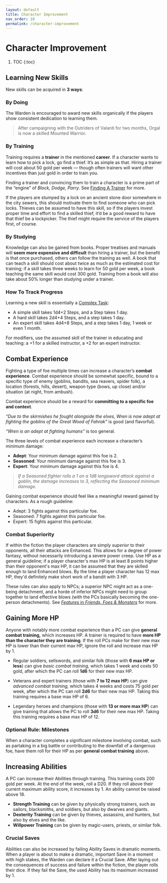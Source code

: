 ```yaml
---
layout: default
title: Character Improvement
nav_order: 10
permalink: /character-improvement
---
```

# Character Improvement
1. TOC
{:toc}
## Learning New Skills

New skills can be acquired in **3 ways**:

### By Doing

The Warden is encouraged to award new skills organically if the players show consistent dedication to learning them.

> After campaigning with the Outriders of Valanti for two months, Orgal is now a skilled Mounted Warrior.

### By Training

Training requires a **trainer** in the mentioned **career**. If a character wants to learn how to pick a lock, go find a thief. It’s as simple as that. Hiring a trainer will cost about 50 gold per week — though often trainers will want other incentives than just gold in order to train you.

Finding a trainer and convincing them to train a character is a prime part of the “engine” of *Block, Dodge, Parry*. See [Finding A Trainer](/tools-tables.html#finding-a-trainer) for more.

If the players are stumped by a lock on an ancient stone door somewhere in the city sewers, this should motivate them to find someone who can pick locks. Thieves can be assumed to have this skill, so if the players invest proper time and effort to find a skilled thief, it’d be a good reward to have that thief be a lockpicker. The thief might require the service of the players first, of course.

### By Studying

Knowledge can also be gained from books. Proper treatises and manuals will **seem more expensive and difficult** than hiring a trainer, but the benefit is that once purchased, others can follow the training as well. A book that can teach a skill should cost about twice as much as the estimated cost for training; if a skill takes three weeks to learn for 50 gold per week, a book teaching the same skill would cost 300 gold. Training from a book will also take about 50% longer than studying under a trainer.

### How To Track Progress

Learning a new skill is essentially a [Complex Task](/complex-tasks):

- A simple skill takes 1d4+2 Steps, and a Step takes 1 day.
- A hard skill takes 2d4+4 Steps, and a step takes 1 day.
- An expert skill takes 4d4+8 Steps, and a step takes 1 day, 1 week or even 1 month.

For modifiers, use the assumed skill of the trainer in educating and teaching: a +1 for a skilled instructor, a +2 for an expert instructor.

## Combat Experience

Fighting a type of foe multiple times can increase a character’s **combat experience**. Combat experience should be somewhat specific, bound to a specific type of enemy (goblins, bandits, sea reavers, spider folk), a location (forests, hills, desert), weapon type (bows, up close) and/or situation (at night, from ambush).

Combat experience should be a reward for **committing to a specific foe and context**.

*“Due to the skirmishes he fought alongside the elves, Wren is now adept at fighting the goblins of the Great Wood of Fahrak”* is good (and flavorful).

*“Wren is an adept at fighting humans”* is too general.

The three levels of combat experience each increase a character’s minimum damage:

- **Adept**: Your minimum damage against this foe is 2.
- **Seasoned**: Your minimum damage against this foe is 3.
- **Expert**: Your minimum damage against this foe is 4.

> *If a Seasoned fighter rolls a 1 on a 1d8 longsword attack against a goblin, the damage increases to 3, reflecting the Seasoned minimum damage.*

Gaining combat experience should feel like a meaningful reward gained by characters. As a rough guideline:

- Adept: 3 fights against this particular foe.
- Seasoned: 7 fights against this particular foe.
- Expert: 15 fights against this particular.

### Combat Superiority

If within the fiction the player characters are simply *superior* to their opponents, all their attacks are Enhanced. This allows for a degree of power fantasy, without necessarily introducing a severe power creep. Use HP as a general guideline; if a player character's max HP is at least 8 points higher than their opponent's max HP, it can be assumed that they are skilled enough to land Enhanced blows. By the time a player character has 12 max HP, they'd definitely make short work of a bandit with 3 HP.

These rules can also apply to NPCs; a superior NPC might act as a one-being detachment, and a horde of inferior NPCs might need to group together to land effective blows (with the PCs basically becoming the one-person detachments). See [*Features* in *Friends, Foes & Monsters*](/friends-foes-monsters#features) for more.

## Gaining More HP

Anyone with notably more combat experience than a PC can give **general combat training,** which increases HP. A trainer is required to have **more HP than the character they are training**. If the roll PCs make for their new max HP is lower than their current max HP, ignore the roll and increase max HP by 1.

- Regular soldiers, sellswords, and similar folk (those with **6 max HP or less**) can give *basic combat training,* which takes 1 week and costs 50 gold, after which the PC can roll **1d6** for their new max HP.

- Veterans and expert trainers (those with **7 to 12 max HP**) can give *advanced combat training,* which takes 4 weeks and costs 75 gold per week, after which the PC can roll **2d6** for their new max HP. Taking this training requires a base max HP of 6.

- Legendary heroes and champions (those with **13 or more max HP**) can give training that allows the PC to roll **3d6** for their new max HP. Taking this training requires a base max HP of 12.

### Optional Rule: Milestones

When a character completes a significant milestone involving combat, such as partaking in a big battle or contributing to the downfall of a dangerous foe, have them roll for their HP as per **general combat training** above.

## Increasing Abilities

A PC can increase their Abilities through training. This training costs 200 gold per week. At the end of the week, roll a D20. If they roll above their current maximum ability score, it increases by 1. An ability cannot be raised above 18.

- **Strength Training** can be given by physically strong trainers, such as sailors, blacksmiths, and soldiers, but also by dwarves and giants.
- **Dexterity Training** can be given by thieves, assassins, and hunters, but also by elves and the like.
- **Willpower Training** can be given by magic-users, priests, or similar folk.

### Crucial Saves

Abilities can also be increased by failing Ability Saves in dramatic moments. When a player is about to make a dramatic, important Save in a moment with high stakes, the Warden can declare it a Crucial Save. After laying out the consequences of success and failure within the fiction, the player rolls their dice. If they fail the Save, the used Ability has its maximum increased by 1.
